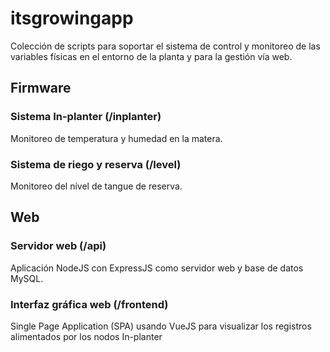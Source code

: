 # itsgrowingapp

Colección de scripts para soportar el sistema de control y monitoreo de las variables físicas en el entorno de la planta y para la gestión vía web.

## Firmware
### Sistema In-planter (/inplanter)
Monitoreo de temperatura y humedad en la matera.
### Sistema de riego y reserva (/level)
Monitoreo del nivel de tangue de reserva.

## Web
### Servidor web (/api)
Aplicación NodeJS con ExpressJS como servidor web y base de datos MySQL.
### Interfaz gráfica web (/frontend)
Single Page Application (SPA) usando VueJS para visualizar los registros alimentados por los nodos In-planter
